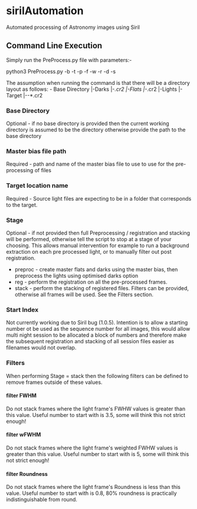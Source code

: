 # sirilAutomation
Automated processing of Astronomy images using Siril

## Command Line Execution
Simply run the PreProcess.py file with parameters:-

python3 PreProcess.py -b <Master bias file path> -t <Target location name> -p <stage> -f <filter FWHM> -w <filter wFWHM> -r <filter Roundness> -d <base directory> -s <Start Index>

The assumption when running the command is that there will be a directory layout as follows: -
Base Directory
|-Darks
  |-*.cr2
|-Flats
  |-*.cr2
|-Lights
  |-Target
    |--*.cr2
    
### Base Directory
Optional - if no base directory is provided then the current working directory is assumed to be the directory otherwise provide the path to the base directory

### Master bias file path
Required - path and name of the master bias file to use to use for the pre-processing of files

### Target location name
Required - Source light files are expecting to be in a folder that corresponds to the target.  

### Stage
Optional - if not provided then full Preprocessing / registration and stacking will be performed,  otherwise tell the script to stop at a stage of your choosing.  This allows manual intervention for example to run a background extraction on each pre processed light, or to manually filter out post registration.
* preproc - create master flats and darks using the master bias, then preprocess the lights using optimised darks option
* reg - perform the registration on all the pre-processed frames.  
* stack - perform the stacking of registered files.  Filters can be provided, otherwise all frames will be used.  See the Filters section.

### Start Index
Not currently working due to Siril bug (1.0.5).  Intention is to allow a starting number ot be used as the sequence number for all images, this would allow multi night session to be allocated a block of numbers and therefore make the subsequent registration and stacking of all session files easier as filenames would not overlap.

### Filters 
When performing Stage = stack then the following filters can be defined to remove frames outside of these values.

#### filter FWHM
Do not stack frames where the light frame's FWHW values is greater than this value.  Useful number to start with is 3.5, some will think this not strict enough!

#### filter wFWHM
Do not stack frames where the light frame's weighted FWHW values is greater than this value.  Useful number to start with is 5, some will think this not strict enough!

#### filter Roundness
Do not stack frames where the light frame's Roundness is less than this value.  Useful number to start with is 0.8, 80% roundness is practically indistinguishable from round.
